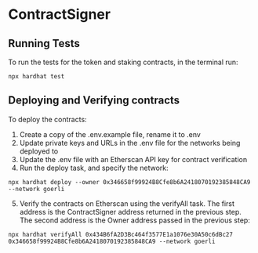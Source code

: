 # ContractSigner

## Running Tests
To run the tests for the token and staking contracts, in the terminal run:
```
npx hardhat test
```

## Deploying and Verifying contracts
To deploy the contracts:
1) Create a copy of the .env.example file, rename it to .env
2) Update private keys and URLs in the .env file for the networks being deployed to
3) Update the .env file with an Etherscan API key for contract verification
4) Run the deploy task, and specify the network:
```
npx hardhat deploy --owner 0x346658f99924B8Cfe8b6A2418070192385848CA9 --network goerli  
``` 
5) Verify the contracts on Etherscan using the verifyAll task. The first address is the ContractSigner address returned in the previous step. The second address is the Owner address passed in the previous step:
```
npx hardhat verifyAll 0x434B6fA2D3Bc464f3577E1a1076e30A50c6dBc27 0x346658f99924B8Cfe8b6A2418070192385848CA9 --network goerli
```

